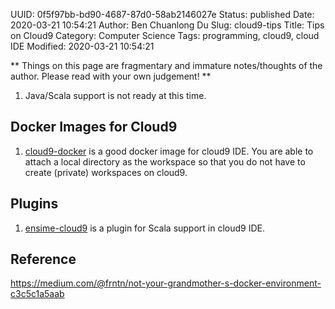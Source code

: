 UUID: 0f5f97bb-bd90-4687-87d0-58ab2146027e
Status: published
Date: 2020-03-21 10:54:21
Author: Ben Chuanlong Du
Slug: cloud9-tips
Title: Tips on Cloud9
Category: Computer Science
Tags: programming, cloud9, cloud IDE
Modified: 2020-03-21 10:54:21

**
Things on this page are
fragmentary and immature notes/thoughts of the author.
Please read with your own judgement!
**

1. Java/Scala support is not ready at this time. 

## Docker Images for Cloud9

1. [cloud9-docker](https://hub.docker.com/r/kdelfour/cloud9-docker/)
    is a good docker image for cloud9 IDE.
    You are able to attach a local directory as the workspace
    so that you do not have to create (private) workspaces on cloud9.

## Plugins

1. [ensime-cloud9](https://github.com/ensime/ensime-cloud9)
    is a plugin for Scala support in cloud9 IDE.

## Reference

https://medium.com/@frntn/not-your-grandmother-s-docker-environment-c3c5c1a5aab
